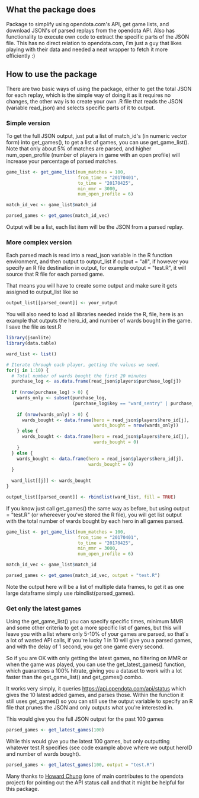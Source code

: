 ## What the package does

Package to simplify using opendota.com's API, get game lists, and download JSON's of parsed replays 
from the opendota API. Also has functionality to execute own code to extract the specific parts of 
the JSON file. This has no direct relation to opendota.com, i'm just a guy that likes playing with
their data and needed a neat wrapper to fetch it more efficiently :)

## How to use the package

There are two basic ways of using the package, either to get the total JSON for each replay, which
is the simple way of doing it as it requires no changes, the other way is to create your own .R file
that reads the JSON (variable read_json) and selects specific parts of it to output.

### Simple version
To get the full JSON output, just put a list of match_id's (in numeric vector form) into get_games(),
to get a list of games, you can use get_game_list(). Note that only about 5% of matches are parsed,
and higher num_open_profile (number of players in game with an open profile) will increase your
percentage of parsed matches.

```R
game_list <- get_game_list(num_matches = 100,
                           from_time = "20170401",
                           to_time = "20170425",
                           min_mmr = 3000,
                           num_open_profile = 6)

match_id_vec <- game_list$match_id

parsed_games <- get_games(match_id_vec)
```

Output will be a list, each list item will be the JSON from a parsed replay.

### More complex version
Each parsed mach is read into a read_json variable in the R function environment, and then output to
output_list if output = "all", if however you specify an R file destination in output, for example
output = "test.R", it will source that R file for each parsed game.

That means you will have to create some output and make sure it gets assigned to output_list like so

```R
output_list[[parsed_count]] <- your_output
```

You will also need to load all libraries needed inside the R, file, here is an example that outputs
the hero_id, and number of wards bought in the game. I save the file as test.R

```R
library(jsonlite)
library(data.table)

ward_list <- list()

# Iterate through each player, getting the values we need.
for(j in 1:10) {
  # Total number of wards bought the first 20 minutes
  purchase_log <- as.data.frame(read_json$players$purchase_log[j])
  
  if (nrow(purchase_log) > 0) {
    wards_only <- subset(purchase_log, 
                         (purchase_log$key == "ward_sentry" | purchase_log$key == "ward_observer"))
    
    if (nrow(wards_only) > 0) {
      wards_bought <- data.frame(hero = read_json$players$hero_id[j],
                                 wards_bought = nrow(wards_only))
    } else {
      wards_bought <- data.frame(hero = read_json$players$hero_id[j],
                                 wards_bought = 0)
    }
  } else {
    wards_bought <- data.frame(hero = read_json$players$hero_id[j],
                               wards_bought = 0)
  }
  
  ward_list[[j]] <- wards_bought
}

output_list[[parsed_count]] <- rbindlist(ward_list, fill = TRUE)

```

If you know just call get_games() the same way as before, but using output = "test.R" (or whereever
you've stored the R file), you will get list output with the total number of wards bought by each 
hero in all games parsed.

```R
game_list <- get_game_list(num_matches = 100,
                           from_time = "20170401",
                           to_time = "20170425",
                           min_mmr = 3000,
                           num_open_profile = 6)

match_id_vec <- game_list$match_id

parsed_games <- get_games(match_id_vec, output = "test.R")
```

Note the output here will be a list of multiple data frames, to get it as one large dataframe simply
use rbindlist(parsed_games).

### Get only the latest games
Using the get_game_list() you can specify specific times, minimum MMR and some other criteria to get
a more specific list of games, but this will leave you with a list where only 5-10% of your games 
are parsed, so that´s a lot of wasted API calls, if you're lucky 1 in 10 will give you a parsed games,
and with the delay of 1 second, you get one game every second.

So if you are OK with only getting the latest games, no filtering on MMR or when the game was played,
you can use the get_latest_games() function, which guarantees a 100% hitrate, giving you a dataset to
work with a lot faster than the get_game_list() and get_games() combo.

It works very simply, it queries https://api.opendota.com/api/status which gives the 10 latest added
games, and parses those. Within the function it still uses get_games() so you can still use the 
output variable to specify an R file that prunes the JSON and only outputs what you're interested in.

This would give you the full JSON output for the past 100 games
```R
parsed_games <- get_latest_games(100)
```

While this would give you the latest 100 games, but only outputting whatever test.R specifies (see
code example above where we output heroID and number of wards bought).
```R
parsed_games <- get_latest_games(100, output = "test.R")
```
Many thanks to [Howard Chung](https://github.com/howardchung) (one of main contributes to the opendota project) for pointing out the 
API status call and that it might be helpful for this package.
